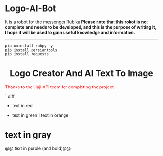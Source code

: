 # Logo-AI-Bot
It is a robot for the messenger Rubika
<b>**Please note that this robot is not complete and needs to be developed, and this is the purpose of writing it, I hope it will be used to gain useful knowledge and information.**</b>
<hr>

```
pip uninstall rubpy -y
pip install persiantools
pip install requests
```
<center><h1>Logo Creator And AI Text To Image</h1></center>
<p style="color:red;">Thanks to the Haji API team for completing the project</p>

``diff
- text in red
+ text in green
! text in orange
# text in gray
@@ text in purple (and bold)@@
```
